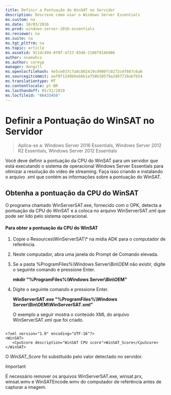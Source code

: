 ```yaml
---
title: Definir a Pontuação do WinSAT no Servidor
description: Descreve como usar o Windows Server Essentials
ms.custom: na
ms.date: 10/03/2016
ms.prod: windows-server-2016-essentials
ms.reviewer: na
ms.suite: na
ms.tgt_pltfrm: na
ms.topic: article
ms.assetid: 911dc494-0f8f-4723-93d6-2106f914b906
author: nnamuhcs
ms.author: coreyp
manager: dongill
ms.openlocfilehash: 4e5ce037c7a8c802419cd980fc0272c4f687c6a6
ms.sourcegitcommit: eaf071249b6eb6b1a758b38579a2d87710abfb54
ms.translationtype: MT
ms.contentlocale: pt-BR
ms.lasthandoff: 05/31/2019
ms.locfileid: "66433456"
---
```

# <a name="set-the-winsat-score-on-the-server"></a>Definir a Pontuação do WinSAT no Servidor

>Aplica-se a: Windows Server 2016 Essentials, Windows Server 2012 R2 Essentials, Windows Server 2012 Essentials

Você deve definir a pontuação da CPU do WinSAT para um servidor que está executando o sistema de operacional Windows Server Essentials para otimizar a resolução do vídeo de streaming. Faça isso criando e instalando o arquivo .xml que contém as informações sobre a pontuação do WinSAT.  
  
## <a name="obtain-the-winsat-cpu-score"></a>Obtenha a pontuação da CPU do WinSAT  
 O programa chamado WinServerSAT.exe, fornecido com o OPK, detecta a pontuação da CPU do WinSAT e a coloca no arquivo WinServerSAT.xml que pode ser lido pelo sistema operacional.  
  
#### <a name="to-obtain-the-winsat-cpu-score"></a>Para obter a pontuação da CPU do WinSAT  
  
1. Copie o Resources\WinServerSAT\\* na mídia ADK para o computador de referência.  
  
2. Neste computador, abra uma janela do Prompt de Comando elevada.  
  
3. Se a pasta %ProgramFiles%\Windows Server\Bin\OEM não existir, digite o seguinte comando e pressione Enter.  
  
    **mkdir "%ProgramFiles%\Windows Server\Bin\OEM"**  
  
4. Digite o seguinte comando e pressione Enter.  
  
    **WinServerSAT.exe "%ProgramFiles%\Windows Server\Bin\OEM\WinServerSAT.xml"**  
  
   O exemplo a seguir mostra o conteúdo XML do arquivo WinServerSAT.xml que foi criado.  
  
```  
  
<?xml version="1.0" encoding="UTF-16"?>  
<WinSAT>  
   <CpuScore description="WinSAT CPU score">WinSAT_Score</CpuScore>  
</WinSAT>  
```  
  
 O *WinSAT_Score* foi substituído pelo valor detectado no servidor.  
  
> [!IMPORTANT]
>  É necessário remover os arquivos WinServerSAT.exe, winsat.prx, winsat.wmv e WinSATEncode.wmv do computador de referência antes de capturar a imagem.
